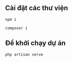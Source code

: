 ## Cài đặt các thư viện

```
npm i
```

```
composer i
```

## Để khởi chạy dự án
```
php artisan serve
```
